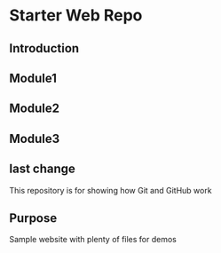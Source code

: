 # Starter Web Repo
## Introduction
## Module1
## Module2
## Module3
## last change

This repository is for showing how Git and GitHub work

## Purpose

Sample website with plenty of files for demos

